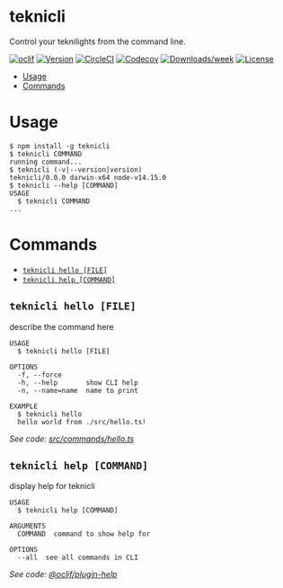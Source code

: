 teknicli
========

Control your teknilights from the command line.

[![oclif](https://img.shields.io/badge/cli-oclif-brightgreen.svg)](https://oclif.io)
[![Version](https://img.shields.io/npm/v/teknicli.svg)](https://npmjs.org/package/teknicli)
[![CircleCI](https://circleci.com/gh/Addono/teknicli/tree/master.svg?style=shield)](https://circleci.com/gh/Addono/teknicli/tree/master)
[![Codecov](https://codecov.io/gh/Addono/teknicli/branch/master/graph/badge.svg)](https://codecov.io/gh/Addono/teknicli)
[![Downloads/week](https://img.shields.io/npm/dw/teknicli.svg)](https://npmjs.org/package/teknicli)
[![License](https://img.shields.io/npm/l/teknicli.svg)](https://github.com/Addono/teknicli/blob/master/package.json)

<!-- toc -->
* [Usage](#usage)
* [Commands](#commands)
<!-- tocstop -->
# Usage
<!-- usage -->
```sh-session
$ npm install -g teknicli
$ teknicli COMMAND
running command...
$ teknicli (-v|--version|version)
teknicli/0.0.0 darwin-x64 node-v14.15.0
$ teknicli --help [COMMAND]
USAGE
  $ teknicli COMMAND
...
```
<!-- usagestop -->
# Commands
<!-- commands -->
* [`teknicli hello [FILE]`](#teknicli-hello-file)
* [`teknicli help [COMMAND]`](#teknicli-help-command)

## `teknicli hello [FILE]`

describe the command here

```
USAGE
  $ teknicli hello [FILE]

OPTIONS
  -f, --force
  -h, --help       show CLI help
  -n, --name=name  name to print

EXAMPLE
  $ teknicli hello
  hello world from ./src/hello.ts!
```

_See code: [src/commands/hello.ts](https://github.com/Addono/teknicli/blob/v0.0.0/src/commands/hello.ts)_

## `teknicli help [COMMAND]`

display help for teknicli

```
USAGE
  $ teknicli help [COMMAND]

ARGUMENTS
  COMMAND  command to show help for

OPTIONS
  --all  see all commands in CLI
```

_See code: [@oclif/plugin-help](https://github.com/oclif/plugin-help/blob/v3.2.0/src/commands/help.ts)_
<!-- commandsstop -->
